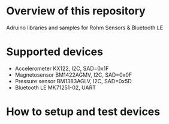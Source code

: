 # Overview of this repository
Adruino libraries and samples for Rohm Sensors &amp; Bluetooth LE

# Supported devices
* Accelerometer KX122, I2C, SAD=0x1F
* Magnetosensor BM1422AGMV, I2C, SAD=0x0F
* Pressure sensor BM1383AGLV, I2C, SAD=0x5D
* Bluetooth LE MK71251-02, UART

# How to setup and test devices

